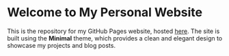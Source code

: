# Welcome to My Personal Website

This is the repository for my GitHub Pages website, hosted <a href="[https://example.com](https://www.fabioion.com)" target="_blank">here</a>. The site is built using the **Minimal** theme, which provides a clean and elegant design to showcase my projects and blog posts.
